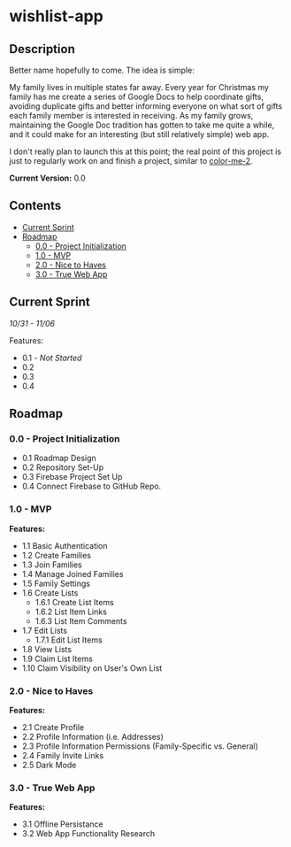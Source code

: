 # wishlist-app

## Description
Better name hopefully to come. The idea is simple:

My family lives in multiple states far away. Every year for Christmas my family has me create a series of Google Docs to help coordinate gifts, avoiding duplicate gifts and better informing everyone on what sort of gifts each family member is interested in receiving. As my family grows, maintaining the Google Doc tradition has gotten to take me quite a while, and it could make for an interesting (but still relatively simple) web app.

I don't really plan to launch this at this point; the real point of this project is just to regularly work on and finish a project, similar to [color-me-2](https://github.com/susanpallmann/color-me-2).

**Current Version:** 0.0

## Contents
* [Current Sprint](#current-sprint)
* [Roadmap](#roadmap)
  * [0.0 - Project Initialization](#00---project-initialization)
  * [1.0 - MVP](#10---mvp)
  * [2.0 - Nice to Haves](#20---nice-to-haves)
  * [3.0 - True Web App](#30---true-web-app)

## Current Sprint
*10/31 - 11/06*

Features:
* 0.1 - *Not Started*
* 0.2
* 0.3
* 0.4

## Roadmap

### 0.0 - Project Initialization
* 0.1 Roadmap Design
* 0.2 Repository Set-Up
* 0.3 Firebase Project Set Up
* 0.4 Connect Firebase to GitHub Repo.

### 1.0 - MVP
**Features:**
* 1.1 Basic Authentication
* 1.2 Create Families
* 1.3 Join Families
* 1.4 Manage Joined Families
* 1.5 Family Settings
* 1.6 Create Lists
  * 1.6.1 Create List Items
  * 1.6.2 List Item Links
  * 1.6.3 List Item Comments
* 1.7 Edit Lists
  * 1.7.1 Edit List Items
* 1.8 View Lists
* 1.9 Claim List Items
* 1.10 Claim Visibility on User's Own List

### 2.0 - Nice to Haves
**Features:**
* 2.1 Create Profile
* 2.2 Profile Information (i.e. Addresses)
* 2.3 Profile Information Permissions (Family-Specific vs. General)
* 2.4 Family Invite Links
* 2.5 Dark Mode

### 3.0 - True Web App
**Features:**
* 3.1 Offline Persistance
* 3.2 Web App Functionality Research
